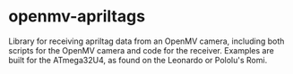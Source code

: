 # openmv-apriltags

Library for receiving apriltag data from an OpenMV camera, including both scripts for the OpenMV camera and code for the receiver. Examples are built for the ATmega32U4, as found on the Leonardo or Pololu's Romi.

